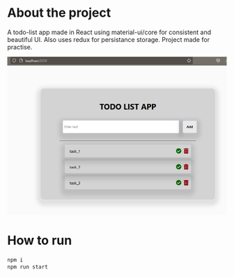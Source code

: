 # About the project
A todo-list app made in React using material-ui/core for consistent and beautiful UI. Also uses redux for persistance storage. Project made for practise.

![Working app](./app_images/working.png)

# How to run
```
npm i
npm run start
```
